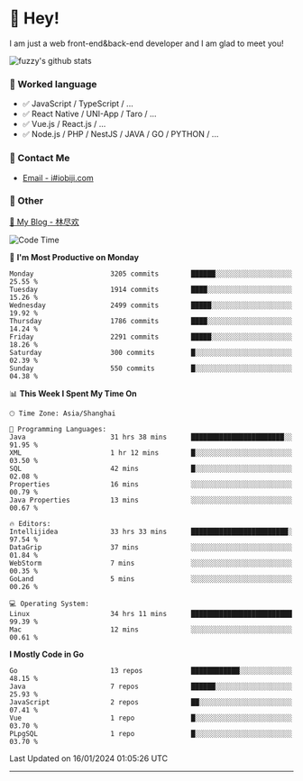 # 👋 Hey!

I am just a web front-end&back-end developer and I am glad to meet you!

![fuzzy's github stats](https://github-readme-stats.vercel.app/api?username=JaydenForYou&&show_icons=true&&title_color=1abc9c&&icon_color=1abc9c)


### 📝 Worked language

- ✅ JavaScript / TypeScript / ...
- ✅ React Native / UNI-App / Taro / ...
- ✅ Vue.js / React.js / ...
- ✅ Node.js / PHP / NestJS / JAVA / GO / PYTHON / ...

### 📮 Contact Me

- [Email - i#iobiji.com](mailto:i@iobiji.com)


### 🤪 Other

[📌 My Blog - 林尽欢](https://iobiji.com)

<!--START_SECTION:waka-->
![Code Time](http://img.shields.io/badge/Code%20Time-68%20hrs%205%20mins-blue)

📅 **I'm Most Productive on Monday** 

```text
Monday                   3205 commits        ██████░░░░░░░░░░░░░░░░░░░   25.55 % 
Tuesday                  1914 commits        ████░░░░░░░░░░░░░░░░░░░░░   15.26 % 
Wednesday                2499 commits        █████░░░░░░░░░░░░░░░░░░░░   19.92 % 
Thursday                 1786 commits        ████░░░░░░░░░░░░░░░░░░░░░   14.24 % 
Friday                   2291 commits        █████░░░░░░░░░░░░░░░░░░░░   18.26 % 
Saturday                 300 commits         █░░░░░░░░░░░░░░░░░░░░░░░░   02.39 % 
Sunday                   550 commits         █░░░░░░░░░░░░░░░░░░░░░░░░   04.38 % 
```


📊 **This Week I Spent My Time On** 

```text
🕑︎ Time Zone: Asia/Shanghai

💬 Programming Languages: 
Java                     31 hrs 38 mins      ███████████████████████░░   91.95 % 
XML                      1 hr 12 mins        █░░░░░░░░░░░░░░░░░░░░░░░░   03.50 % 
SQL                      42 mins             █░░░░░░░░░░░░░░░░░░░░░░░░   02.08 % 
Properties               16 mins             ░░░░░░░░░░░░░░░░░░░░░░░░░   00.79 % 
Java Properties          13 mins             ░░░░░░░░░░░░░░░░░░░░░░░░░   00.67 % 

🔥 Editors: 
Intellijidea             33 hrs 33 mins      ████████████████████████░   97.54 % 
DataGrip                 37 mins             ░░░░░░░░░░░░░░░░░░░░░░░░░   01.84 % 
WebStorm                 7 mins              ░░░░░░░░░░░░░░░░░░░░░░░░░   00.35 % 
GoLand                   5 mins              ░░░░░░░░░░░░░░░░░░░░░░░░░   00.26 % 

💻 Operating System: 
Linux                    34 hrs 11 mins      █████████████████████████   99.39 % 
Mac                      12 mins             ░░░░░░░░░░░░░░░░░░░░░░░░░   00.61 % 
```

**I Mostly Code in Go** 

```text
Go                       13 repos            ████████████░░░░░░░░░░░░░   48.15 % 
Java                     7 repos             ██████░░░░░░░░░░░░░░░░░░░   25.93 % 
JavaScript               2 repos             ██░░░░░░░░░░░░░░░░░░░░░░░   07.41 % 
Vue                      1 repo              █░░░░░░░░░░░░░░░░░░░░░░░░   03.70 % 
PLpgSQL                  1 repo              █░░░░░░░░░░░░░░░░░░░░░░░░   03.70 % 
```




 Last Updated on 16/01/2024 01:05:26 UTC
<!--END_SECTION:waka-->
---
